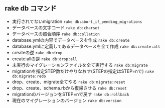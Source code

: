 ## rake db コマンド
- 実行されてないmigration
`rake db:abort_if_pending_migrations`
- データベースの文字コード
    `rake db:charset`
- データベースの照合順序
    `rake db:collation`
- database.ymlの内容でデータベースを作成
    `rake db:create`
- database.ymlに定義してあるデータベースを全て作成
    `rake db:create:all`
- createの逆
    `rake db:drop`
- create:allの逆
    `rake db:drop:all`
- 未実行のマイグレーションファイルを全て実行する
    `rake db:migrate`
- migrationを指定STEP数だけやりなおす(STEPの指定はSTEP=nで)
    `rake db:migrate:redo`
- drop、create、migrate全てやる
    `rake db:migrate:reset`
- drop、create、schema.rbから復帰させる
    `rake db:reset`
- migrationのバージョンをSTEP=nで戻す
    `rake db:rollback`
- 現在のマイグレーションのバージョン
    `rake db:version`